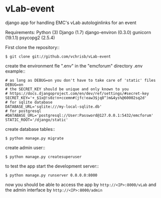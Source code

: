 vLab-event
==========
django app for handling EMC's vLab autologinlinks for an event

Requirements:
Python (3)
Django (1.7)
django-environ (0.3.0)
gunicorn (19.1.1)
psycopg2 (2.5.4)

First clone the repository::

    $ git clone git://github.com/vchrisb/vLab-event

create the environment fle ".env" in the "emcforum" directory
.env example::

    # as long as DEBUG=on you don't have to take care of 'static' files
    DEBUG=on
    # the SECRET_KEY should be unique and only known to you
    # https://docs.djangoproject.com/en/dev/ref/settings/#secret-key
    SECRET_KEY='+_$1x@!s0z!n+ccemn#(jfc!eaw3$jq8^)m&4ys%@60002sq2d'
    # for sqlite database
    DATABASE_URL='sqlite:///my-local-sqlite.db'
    # for postgresql
    #DATABASE_URL='postgresql://User:Password@127.0.0.1:5432/emcforum'
    STATIC_ROOT='/django/static'

create database tables::

    $ python manage.py migrate

create admin user::

    $ python manage.py createsuperuser

to test the app start the development server::

    $ python manage.py runserver 0.0.0.0:8000

now you should be able to access the app by ``http://<IP>:8000/vLab``
and the admin interface by ``http://<IP>:8000/admin``
